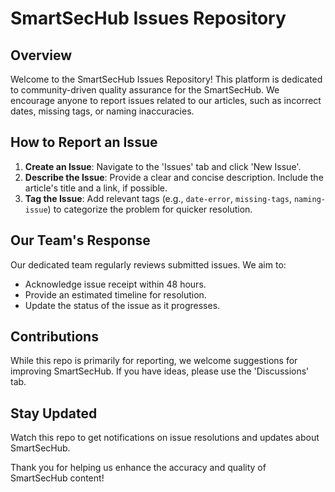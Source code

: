 # SmartSecHub Issues Repository

## Overview
Welcome to the SmartSecHub Issues Repository! This platform is dedicated to community-driven quality assurance for the SmartSecHub. We encourage anyone to report issues related to our articles, such as incorrect dates, missing tags, or naming inaccuracies.

## How to Report an Issue
1. **Create an Issue**: Navigate to the 'Issues' tab and click 'New Issue'.
2. **Describe the Issue**: Provide a clear and concise description. Include the article's title and a link, if possible.
3. **Tag the Issue**: Add relevant tags (e.g., `date-error`, `missing-tags`, `naming-issue`) to categorize the problem for quicker resolution.

## Our Team's Response
Our dedicated team regularly reviews submitted issues. We aim to:
- Acknowledge issue receipt within 48 hours.
- Provide an estimated timeline for resolution.
- Update the status of the issue as it progresses.

## Contributions
While this repo is primarily for reporting, we welcome suggestions for improving SmartSecHub. If you have ideas, please use the 'Discussions' tab.

## Stay Updated
Watch this repo to get notifications on issue resolutions and updates about SmartSecHub.

Thank you for helping us enhance the accuracy and quality of SmartSecHub content!
